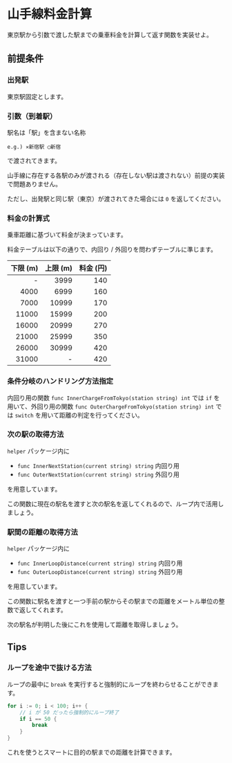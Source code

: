 # 山手線料金計算

東京駅から引数で渡した駅までの乗車料金を計算して返す関数を実装せよ。

## 前提条件

### 出発駅

東京駅固定とします。

### 引数（到着駅）

駅名は「駅」を含まない名称

`e.g.) ✕新宿駅 ◯新宿`

で渡されてきます。

山手線に存在する各駅のみが渡される（存在しない駅は渡されない）前提の実装で問題ありません。

ただし、出発駅と同じ駅（東京）が渡されてきた場合には `0` を返してください。

### 料金の計算式

乗車距離に基づいて料金が決まっています。

料金テーブルは以下の通りで、内回り / 外回りを問わずテーブルに準じます。

| 下限 (m) | 上限 (m) | 料金 (円) |
| -------: | -------: | --------: |
|        - |     3999 |       140 |
|     4000 |     6999 |       160 |
|     7000 |    10999 |       170 |
|    11000 |    15999 |       200 |
|    16000 |    20999 |       270 |
|    21000 |    25999 |       350 |
|    26000 |    30999 |       420 |
|    31000 |        - |       420 |

### 条件分岐のハンドリング方法指定

内回り用の関数 `func InnerChargeFromTokyo(station string) int` では `if` を用いて、外回り用の関数 `func OuterChargeFromTokyo(station string) int` では `switch` を用いて距離の判定を行ってください。

### 次の駅の取得方法

`helper` パッケージ内に

- `func InnerNextStation(current string) string` 内回り用
- `func OuterNextStation(current string) string` 外回り用

を用意しています。

この関数に現在の駅名を渡すと次の駅名を返してくれるので、ループ内で活用しましょう。

### 駅間の距離の取得方法

`helper` パッケージ内に

- `func InnerLoopDistance(current string) string` 内回り用
- `func OuterLoopDistance(current string) string` 外回り用

を用意しています。

この関数に駅名を渡すと一つ手前の駅からその駅までの距離をメートル単位の整数で返してくれます。

次の駅名が判明した後にこれを使用して距離を取得しましょう。

## Tips

### ループを途中で抜ける方法

ループの最中に `break` を実行すると強制的にループを終わらせることができます。

```go
for i := 0; i < 100; i++ {
    // i が 50 だったら強制的にループ終了
    if i == 50 {
        break
    }
}
```

これを使うとスマートに目的の駅までの距離を計算できます。
